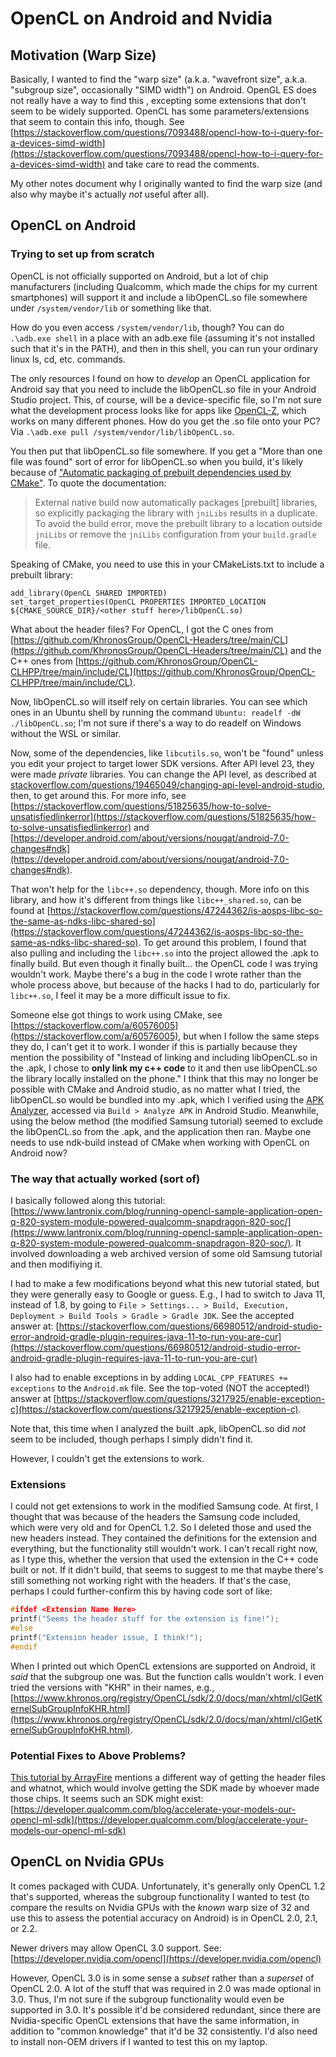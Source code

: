 # OpenCL on Android and Nvidia

## Motivation (Warp Size)
Basically, I wanted to find the "warp size" (a.k.a. "wavefront size", a.k.a. "subgroup size", occasionally "SIMD width") on Android. OpenGL ES does not really have a way to find this , excepting some extensions that don't seem to be widely supported. OpenCL has some parameters/extensions that seem to contain this info, though. See [https://stackoverflow.com/questions/7093488/opencl-how-to-i-query-for-a-devices-simd-width](https://stackoverflow.com/questions/7093488/opencl-how-to-i-query-for-a-devices-simd-width) and take care to read the comments.

My other notes document why I originally wanted to find the warp size (and also why maybe it's actually _not_ useful after all).

## OpenCL on Android

### Trying to set up from scratch
OpenCL is not officially supported on Android, but a lot of chip manufacturers (including Qualcomm, which made the chips for my current smartphones) will support it and include a libOpenCL.so file somewhere under `/system/vendor/lib` or something like that.

How do you even access `/system/vendor/lib`, though? You can do `.\adb.exe shell` in a place with an adb.exe file (assuming it's not installed such that it's in the PATH), and then in this shell, you can run your ordinary linux ls, cd, etc. commands.

The only resources I found on how to _develop_ an OpenCL application for Android say that you need to include the libOpenCL.so file in your Android Studio project. This, of course, will be a device-specific file, so I'm not sure what the development process looks like for apps like [OpenCL-Z](https://play.google.com/store/apps/details?id=com.robertwgh.opencl_z_android&hl=en_CA&gl=US), which works on many different phones. How do you get the .so file onto your PC? Via `.\adb.exe pull /system/vendor/lib/libOpenCL.so`.

You then put that libOpenCL.so file somewhere. If you get a "More than one file was found" sort of error for libOpenCL.so when you build, it's likely because of ["Automatic packaging of prebuilt dependencies used by CMake"](https://developer.android.com/studio/releases/gradle-plugin#cmake-imported-targets). To quote the documentation:

> External native build now automatically packages \[prebuilt\] libraries, so explicitly packaging the library with `jniLibs` results in a duplicate. To avoid the build error, move the prebuilt library to a location outside `jniLibs` or remove the `jniLibs` configuration from your `build.gradle` file.

Speaking of CMake, you need to use this in your CMakeLists.txt to include a prebuilt library:
```
add_library(OpenCL SHARED IMPORTED)
set_target_properties(OpenCL PROPERTIES IMPORTED_LOCATION ${CMAKE_SOURCE_DIR}/<other stuff here>/libOpenCL.so)
```

What about the header files? For OpenCL, I got the C ones from [https://github.com/KhronosGroup/OpenCL-Headers/tree/main/CL](https://github.com/KhronosGroup/OpenCL-Headers/tree/main/CL) and the C++ ones from [https://github.com/KhronosGroup/OpenCL-CLHPP/tree/main/include/CL](https://github.com/KhronosGroup/OpenCL-CLHPP/tree/main/include/CL).

Now, libOpenCL.so will itself rely on certain libraries. You can see which ones in an Ubuntu shell by running the command `Ubuntu: readelf -dW ./libOpenCL.so`; I'm not sure if there's a way to do readelf on Windows without the WSL or similar.

Now, some of the dependencies, like `libcutils.so`, won't be "found" unless you edit your project to target lower SDK versions. After API level 23, they were made _private_ libraries. You can change the API level, as described at [stackoverflow.com/questions/19465049/changing-api-level-android-studio](stackoverflow.com/questions/19465049/changing-api-level-android-studio), then, to get around this. For more info, see [https://stackoverflow.com/questions/51825635/how-to-solve-unsatisfiedlinkerror](https://stackoverflow.com/questions/51825635/how-to-solve-unsatisfiedlinkerror) and [https://developer.android.com/about/versions/nougat/android-7.0-changes#ndk](https://developer.android.com/about/versions/nougat/android-7.0-changes#ndk). 

That won't help for the `libc++.so` dependency, though. More info on this library, and how it's different from things like `libc++_shared.so`, can be found at [https://stackoverflow.com/questions/47244362/is-aosps-libc-so-the-same-as-ndks-libc-shared-so](https://stackoverflow.com/questions/47244362/is-aosps-libc-so-the-same-as-ndks-libc-shared-so). To get around this problem, I found that also pulling and including the `libc++.so` into the project allowed the .apk to finally build. But even though it finally built… the OpenCL code I was trying wouldn't work. Maybe there's a bug in the code I wrote rather than the whole process above, but because of the hacks I had to do, particularly for `libc++.so`, I feel it may be a more difficult issue to fix.

Someone else got things to work using CMake, see [https://stackoverflow.com/a/60576005](https://stackoverflow.com/a/60576005), but when I follow the same steps they do, I can't get it to work. I wonder if this is partially because they mention the possibility of "Instead of linking and including libOpenCL.so in the .apk, I chose to **only link my c++ code** to it and then use libOpenCL.so the library locally installed on the phone." I think that this may no longer be possible with CMake and Android studio, as no matter what I tried, the libOpenCL.so would be bundled into my .apk, which I verified using the [APK Analyzer](https://developer.android.com/studio/debug/apk-analyzer), accessed via `Build > Analyze APK` in Android Studio. Meanwhile, using the below method (the modified Samsung tutorial) seemed to exclude the libOpenCL.so from the .apk, and the application then ran. Maybe one needs to use ndk-build instead of CMake when working with OpenCL on Android now?

### The way that actually worked (sort of)

I basically followed along this tutorial: [https://www.lantronix.com/blog/running-opencl-sample-application-open-q-820-system-module-powered-qualcomm-snapdragon-820-soc/](https://www.lantronix.com/blog/running-opencl-sample-application-open-q-820-system-module-powered-qualcomm-snapdragon-820-soc/). It involved downloading a web archived version of some old Samsung tutorial and then modifiying it.

I had to make a few modifications beyond what this new tutorial stated, but they were generally easy to Google or guess. E.g., I had to switch to Java 11, instead of 1.8, by going to `File > Settings... > Build, Execution, Deployment > Build Tools > Gradle > Gradle JDK`. See the accepted answer at: [https://stackoverflow.com/questions/66980512/android-studio-error-android-gradle-plugin-requires-java-11-to-run-you-are-cur](https://stackoverflow.com/questions/66980512/android-studio-error-android-gradle-plugin-requires-java-11-to-run-you-are-cur)

I also had to enable exceptions in by adding `LOCAL_CPP_FEATURES += exceptions` to the `Android.mk` file. See the top-voted (NOT the accepted!) answer at [https://stackoverflow.com/questions/3217925/enable-exception-c](https://stackoverflow.com/questions/3217925/enable-exception-c).

Note that, this time when I analyzed the built .apk, libOpenCL.so did _not_ seem to be included, though perhaps I simply didn't find it.

However, I couldn't get the extensions to work.


### Extensions
I could not get extensions to work in the modified Samsung code. At first, I thought that was because of the headers the Samsung code included, which were very old and for OpenCL 1.2. So I deleted those and used the new headers instead. They contained the definitions for the extension and everything, but the functionality still wouldn't work. I can't recall right now, as I type this, whether the version that used the extension in the C++ code built or not. If it didn't build, that seems to suggest to me that maybe there's still something not working right with the headers. If that's the case, perhaps I could further-confirm this by having code sort of like:
```cpp
#ifdef <Extension Name Here>
printf("Seems the header stuff for the extension is fine!");
#else
printf("Extension header issue, I think!");
#endif
```

When I printed out which OpenCL extensions are supported on Android, it _said_ that the subgroup one was. But the function calls wouldn't work. I even tried the versions with "KHR" in their names, e.g., [https://www.khronos.org/registry/OpenCL/sdk/2.0/docs/man/xhtml/clGetKernelSubGroupInfoKHR.html](https://www.khronos.org/registry/OpenCL/sdk/2.0/docs/man/xhtml/clGetKernelSubGroupInfoKHR.html). 

### Potential Fixes to Above Problems?

[This tutorial by ArrayFire](https://web.archive.org/web/20180311023343/https://arrayfire.com/getting-started-with-opencl-on-android/) mentions a different way of getting the header files and whatnot, which would involve getting the SDK made by whoever made those chips. It seems such an SDK might exist: [https://developer.qualcomm.com/blog/accelerate-your-models-our-opencl-ml-sdk](https://developer.qualcomm.com/blog/accelerate-your-models-our-opencl-ml-sdk)

## OpenCL on Nvidia GPUs
It comes packaged with CUDA. Unfortunately, it's generally only OpenCL 1.2 that's supported, whereas the subgroup functionality I wanted to test (to compare the results on Nvidia GPUs with the _known_ warp size of 32 and use this to assess the potential accuracy on Android) is in OpenCL 2.0, 2.1, or 2.2.

Newer drivers may allow OpenCL 3.0 support. See: [https://developer.nvidia.com/opencl](https://developer.nvidia.com/opencl)

However, OpenCL 3.0 is in some sense a _subset_ rather than a _superset_ of OpenCL 2.0. A lot of the stuff that was required in 2.0 was made optional in 3.0. Thus, I'm not sure if the subgroup functionality would even be supported in 3.0. It's possible it'd be considered redundant, since there are Nvidia-specific OpenCL extensions that have the same information, in addition to "common knowledge" that it'd be 32 consistently. I'd also need to install non-OEM drivers if I wanted to test this on my laptop.


